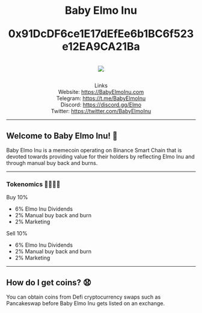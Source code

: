 <h1 align="center">
Baby Elmo Inu  
   
0x91DcDF6ce1E17dEfEe6b1BC6f523e12EA9CA21Ba 
<br/><br/>
<img src="[https://i.ibb.co/r3qSpxq/cryptosyno-crossed-transparent-1-min.png](https://i.ibb.co/tJ9YfZP/Baby-Elmo-Inu-Twitter-Header.png)">  
</h1>
<div align="center">  

Links  
Website: https://BabyElmoInu.com  
Telegram: https://t.me/BabyElmoInu  
Discord: https://discord.gg/Elmo  
Twitter: https://twitter.com/BabyElmoInu  

</div>  

-------
## Welcome to Baby Elmo Inu! 🍼

Baby Elmo Inu is a memecoin operating on Binance Smart Chain that is devoted towards providing value for their holders by reflecting Elmo Inu and through manual buy back and burns.

-------
### Tokenomics 🧪👨🏻‍🔬

Buy 10%
- 6% Elmo Inu Dividends
- 2% Manual buy back and burn
- 2% Marketing


Sell 10%
- 6% Elmo Inu Dividends
- 2% Manual buy back and burn
- 2% Marketing


-------
## How do I get coins? 😧 

You can obtain coins from Defi cryptocurrency swaps such as Pancakeswap before Baby Elmo Inu gets listed on an exchange.
     
</div align="center">     
